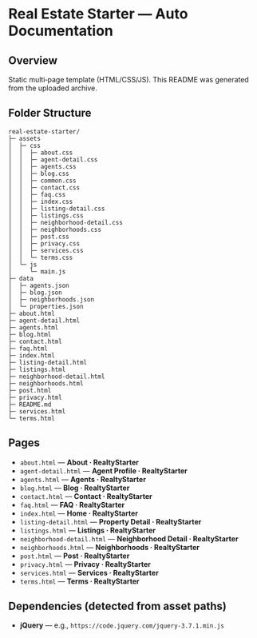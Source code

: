 # Real Estate Starter — Auto Documentation

## Overview
Static multi‑page template (HTML/CSS/JS). This README was generated from the uploaded archive.

## Folder Structure
```
real-estate-starter/
├─ assets
│  ├─ css
│  │  ├─ about.css
│  │  ├─ agent-detail.css
│  │  ├─ agents.css
│  │  ├─ blog.css
│  │  ├─ common.css
│  │  ├─ contact.css
│  │  ├─ faq.css
│  │  ├─ index.css
│  │  ├─ listing-detail.css
│  │  ├─ listings.css
│  │  ├─ neighborhood-detail.css
│  │  ├─ neighborhoods.css
│  │  ├─ post.css
│  │  ├─ privacy.css
│  │  ├─ services.css
│  │  └─ terms.css
│  └─ js
│     └─ main.js
├─ data
│  ├─ agents.json
│  ├─ blog.json
│  ├─ neighborhoods.json
│  └─ properties.json
├─ about.html
├─ agent-detail.html
├─ agents.html
├─ blog.html
├─ contact.html
├─ faq.html
├─ index.html
├─ listing-detail.html
├─ listings.html
├─ neighborhood-detail.html
├─ neighborhoods.html
├─ post.html
├─ privacy.html
├─ README.md
├─ services.html
└─ terms.html
```

## Pages
- `about.html` — **About · RealtyStarter**
- `agent-detail.html` — **Agent Profile · RealtyStarter**
- `agents.html` — **Agents · RealtyStarter**
- `blog.html` — **Blog · RealtyStarter**
- `contact.html` — **Contact · RealtyStarter**
- `faq.html` — **FAQ · RealtyStarter**
- `index.html` — **Home · RealtyStarter**
- `listing-detail.html` — **Property Detail · RealtyStarter**
- `listings.html` — **Listings · RealtyStarter**
- `neighborhood-detail.html` — **Neighborhood Detail · RealtyStarter**
- `neighborhoods.html` — **Neighborhoods · RealtyStarter**
- `post.html` — **Post · RealtyStarter**
- `privacy.html` — **Privacy · RealtyStarter**
- `services.html` — **Services · RealtyStarter**
- `terms.html` — **Terms · RealtyStarter**

## Dependencies (detected from asset paths)
- **jQuery** — e.g., `https://code.jquery.com/jquery-3.7.1.min.js`
